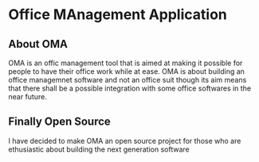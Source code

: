 # Office MAnagement Application
## About OMA
OMA is an offic management tool that is aimed at making it possible for people to have their office work while at ease. OMA is about building an office managemnet software and not an office suit though its aim means that there shall be a possible integration with some office softwares in the near future.


## Finally Open Source
I have decided to make OMA an open source project for those who are ethusiastic about building the next generation software
